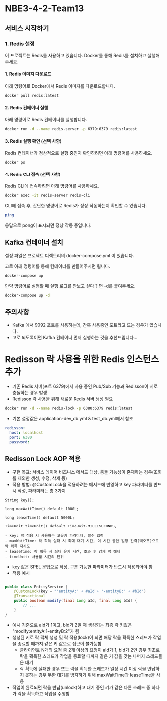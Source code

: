 # NBE3-4-2-Team13

## 서비스 시작하기

### 1. Redis 설정

이 프로젝트는 Redis를 사용하고 있습니다. Docker를 통해 Redis를 설치하고 실행해주세요.

#### 1. Redis 이미지 다운로드

아래 명령어로 Docker에서 Redis 이미지를 다운로드합니다.

```bash
docker pull redis:latest
```

#### 2. Redis 컨테이너 실행

아래 명령어로 Redis 컨테이너를 실행합니다.

```bash
docker run -d --name redis-server -p 6379:6379 redis:latest
```

#### 3. Redis 실행 확인 (선택 사항)

Redis 컨테이너가 정상적으로 실행 중인지 확인하려면 아래 명령어를 사용하세요.

```bash
docker ps
```

#### 4. Redis CLI 접속 (선택 사항)

Redis CLI에 접속하려면 아래 명령어를 사용하세요.

```bash
docker exec -it redis-server redis-cli
```

CLI에 접속 후, 간단한 명령어로 Redis가 정상 작동하는지 확인할 수 있습니다.

```bash
ping
```

응답으로 pong이 표시되면 정상 작동 중입니다.

## Kafka 컨테이너 설치

설정 파일은 프로젝트 디렉토리의 docker-compose.yml 이 있습니다.

고로 아래 명령어를 통해 컨테이너를 만들어주시면 됩니다.

```bash
docker-compose up 
```

만약 명령어로 실행할 때 실행 로그를 안보고 싶다 ? 면 -d를 붙여주세요.

```bash
docker-compose up -d
```

## 주의사항

- Kafka 에서 9092 포트를 사용하는데, 간혹 사용중인 포트라고 뜨는 경우가 있습니다.
- 고로 되도록이면 Kafka 컨테이너 먼저 실행하는 것을 추천드립니다...

# Redisson 락 사용을 위한 Redis 인스턴스 추가

- 기존 Redis 서버(포트 6379)에서 사용 중인 Pub/Sub 기능과 Redisson이 서로 충돌하는 경우 발생
- Redisson 락 사용을 위해 새로운 Redis 서버 생성 필요

```bash
docker run -d --name redis-lock -p 6380:6379 redis:latest
```

- 기본 설정값은 application-dev_db.yml & test_db.yml에서 참조

```yaml
redisson:
  host: localhost
  port: 6380
  password:
```

## Redisson Lock AOP 적용

- 구현 목표: 서비스 레이어 비즈니스 메서드 대상, 충돌 가능성이 존재하는 경우(조회를 제외한 생성, 수정, 삭제 등)
- 적용 방법: @CustomLock을 적용하려는 메서드에 반영하고 key 파라미터를 반드시 작성, 파라미터는 총 3가지

```
String key();

long maxWaitTime() default 1000L;

long leaseTime() default 5000L;

TimeUnit timeUnit() default TimeUnit.MILLISECONDS;
```

    - key: 락 적용 시 사용하는 고유키 파라미터, 필수 입력
    - maxWaitTime: 락 획득 실패 시 최대 대기 시간, 이 시간 동안 일정 간격(백오프)으로 락 획득 재시도
    - leaseTime: 락 획득 시 최대 유지 시간, 초과 후 강제 락 해제
    - timeUnit: 사용할 시간의 단위

- key 값은 SPEL 문법으로 작성, 구분 가능한 파라미터가 반드시 적용되어야 함
- 적용 예시

```java

public class EntityService {
    @CustomLock(key = "'entityA:' + #aId + '-entityB:' + #bId")
    @Transactional
    public boolean modify(final Long aId, final Long bId) {
        // ...
    }
} 
```

- 예시 기준으로 aId가 1이고, bId가 2일 때 생성되는 최종 락 키값은 "modify:entityA:1-entityB:2"가 됨
- 생성된 키로 락 객체 생성 및 락 적용(lock)이 되면 해당 락을 획득한 스레드가 작업을 종료할 때까지 같은 키 값으로 접근이 불가능함
    - 클라이언트 N개의 요청 중 2개 이상의 요청이 aId가 1, bId가 2인 경우 최초로 락을 획득한 스레드가 작업을 종료할 때까지 같은 키 값을 갖는 나머지 스레드들은 대기
    - 락 획득에 실패한 경우 또는 락을 획득한 스레드가 일정 시간 이상 락을 반납하지 못하는 경우 무한 대기를 방지하기 위해 maxWaitTime과 leaseTime을 사용
- 작업이 완료되면 락을 반납(unlock)하고 대기 중인 키가 같은 다른 스레드 중 하나가 락을 획득하고 작업을 수행함